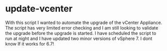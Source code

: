 # update-vcenter

With this script I wanted to automate the upgrade of the vCenter Appliance. The script has very limited error checking and I am still looking to validate the upgrade before the upgrade is started.
I have scheduled the script to run at night and I have updated two minor versions of vSphere 7. I dont know If it works for 6.7! 
